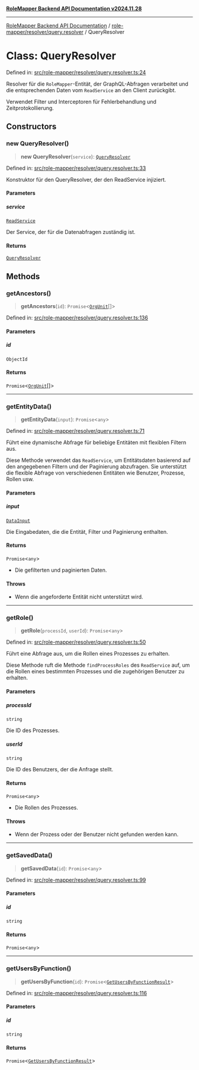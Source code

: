 [**RoleMapper Backend API Documentation v2024.11.28**](../../../../README.md)

***

[RoleMapper Backend API Documentation](../../../../modules.md) / [role-mapper/resolver/query.resolver](../README.md) / QueryResolver

# Class: QueryResolver

Defined in: [src/role-mapper/resolver/query.resolver.ts:24](https://github.com/FlowCraft-AG/RoleMapper/blob/cdd9e5010cc7adeee46f58ea0abd91d186332c1d/backend/src/role-mapper/resolver/query.resolver.ts#L24)

Resolver für die `RoleMapper`-Entität, der GraphQL-Abfragen verarbeitet und die entsprechenden Daten
vom `ReadService` an den Client zurückgibt.

Verwendet Filter und Interceptoren für Fehlerbehandlung und Zeitprotokollierung.

## Constructors

### new QueryResolver()

> **new QueryResolver**(`service`): [`QueryResolver`](QueryResolver.md)

Defined in: [src/role-mapper/resolver/query.resolver.ts:33](https://github.com/FlowCraft-AG/RoleMapper/blob/cdd9e5010cc7adeee46f58ea0abd91d186332c1d/backend/src/role-mapper/resolver/query.resolver.ts#L33)

Konstruktor für den QueryResolver, der den ReadService injiziert.

#### Parameters

##### service

[`ReadService`](../../../service/read.service/classes/ReadService.md)

Der Service, der für die Datenabfragen zuständig ist.

#### Returns

[`QueryResolver`](QueryResolver.md)

## Methods

### getAncestors()

> **getAncestors**(`id`): `Promise`\<[`OrgUnit`](../../../model/entity/org-unit.entity/classes/OrgUnit.md)[]\>

Defined in: [src/role-mapper/resolver/query.resolver.ts:136](https://github.com/FlowCraft-AG/RoleMapper/blob/cdd9e5010cc7adeee46f58ea0abd91d186332c1d/backend/src/role-mapper/resolver/query.resolver.ts#L136)

#### Parameters

##### id

`ObjectId`

#### Returns

`Promise`\<[`OrgUnit`](../../../model/entity/org-unit.entity/classes/OrgUnit.md)[]\>

***

### getEntityData()

> **getEntityData**(`input`): `Promise`\<`any`\>

Defined in: [src/role-mapper/resolver/query.resolver.ts:71](https://github.com/FlowCraft-AG/RoleMapper/blob/cdd9e5010cc7adeee46f58ea0abd91d186332c1d/backend/src/role-mapper/resolver/query.resolver.ts#L71)

Führt eine dynamische Abfrage für beliebige Entitäten mit flexiblen Filtern aus.

Diese Methode verwendet das `ReadService`, um Entitätsdaten basierend auf den angegebenen
Filtern und der Paginierung abzufragen. Sie unterstützt die flexible Abfrage von
verschiedenen Entitäten wie Benutzer, Prozesse, Rollen usw.

#### Parameters

##### input

[`DataInput`](../../../model/input/data.input/type-aliases/DataInput.md)

Die Eingabedaten, die die Entität, Filter und Paginierung enthalten.

#### Returns

`Promise`\<`any`\>

- Die gefilterten und paginierten Daten.

#### Throws

- Wenn die angeforderte Entität nicht unterstützt wird.

***

### getRole()

> **getRole**(`processId`, `userId`): `Promise`\<`any`\>

Defined in: [src/role-mapper/resolver/query.resolver.ts:50](https://github.com/FlowCraft-AG/RoleMapper/blob/cdd9e5010cc7adeee46f58ea0abd91d186332c1d/backend/src/role-mapper/resolver/query.resolver.ts#L50)

Führt eine Abfrage aus, um die Rollen eines Prozesses zu erhalten.

Diese Methode ruft die Methode `findProcessRoles` des `ReadService` auf, um die Rollen
eines bestimmten Prozesses und die zugehörigen Benutzer zu erhalten.

#### Parameters

##### processId

`string`

Die ID des Prozesses.

##### userId

`string`

Die ID des Benutzers, der die Anfrage stellt.

#### Returns

`Promise`\<`any`\>

- Die Rollen des Prozesses.

#### Throws

- Wenn der Prozess oder der Benutzer nicht gefunden werden kann.

***

### getSavedData()

> **getSavedData**(`id`): `Promise`\<`any`\>

Defined in: [src/role-mapper/resolver/query.resolver.ts:99](https://github.com/FlowCraft-AG/RoleMapper/blob/cdd9e5010cc7adeee46f58ea0abd91d186332c1d/backend/src/role-mapper/resolver/query.resolver.ts#L99)

#### Parameters

##### id

`string`

#### Returns

`Promise`\<`any`\>

***

### getUsersByFunction()

> **getUsersByFunction**(`id`): `Promise`\<[`GetUsersByFunctionResult`](../../../model/payload/kp.payload/type-aliases/GetUsersByFunctionResult.md)\>

Defined in: [src/role-mapper/resolver/query.resolver.ts:116](https://github.com/FlowCraft-AG/RoleMapper/blob/cdd9e5010cc7adeee46f58ea0abd91d186332c1d/backend/src/role-mapper/resolver/query.resolver.ts#L116)

#### Parameters

##### id

`string`

#### Returns

`Promise`\<[`GetUsersByFunctionResult`](../../../model/payload/kp.payload/type-aliases/GetUsersByFunctionResult.md)\>

